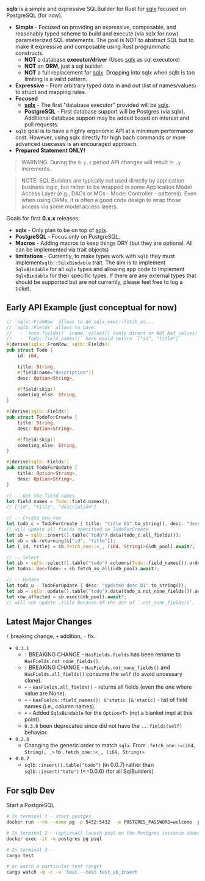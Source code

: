 **sqlb** is a simple and expressive SQLBuilder for Rust for [sqlx](https://crates.io/crates/sqlx) focused on PostgreSQL (for now). 


- **Simple** - Focused on providing an expressive, composable, and reasonably typed scheme to build and execute (via sqlx for now) parameterized SQL statements. The goal is NOT to abstract SQL but to make it expressive and composable using Rust programmatic constructs.
	- **NOT** a database **executor/driver** (Uses [sqlx](https://crates.io/crates/sqlx) as sql executore)
	- **NOT** an **ORM**, just a sql builder.
	- **NOT** a full replacement for [sqlx](https://crates.io/crates/sqlx). Dropping into sqlx when sqlb is too limiting is a valid pattern.
- **Expressive** - From arbitrary typed data in and out (list of names/values) to struct and mapping rules. 
- **Focused** 
	- **[sqlx](https://crates.io/crates/sqlx)** - The first "database executor" provided will be [sqlx](https://github.com/launchbadge/sqlx). 
	- **PostgreSQL** - First database support will be Postgres (via sqlx). Additional database support may be added based on interest and pull requests.
- `sqlb` goal is to have a highly ergonomic API at a minimum performance cost. However, using sqlx directly for high bach commands or more advanced usecases is an encouraged approach. 
- **Prepared Statement ONLY!**	


> WARNING: During the `0.y.z` period API changes will result in `.y` increments. 

> NOTE: SQL Builders are typically not used directly by application business logic, but rather to be wrapped in some Application Model Access Layer (e.g., DAOs or MCs - Model Controller - patterns). Even when using ORMs, it is often a good code design to wrap those access via some model access layers. 


Goals for first **0.x.x** releases: 

- **sqlx** - Only plan to be on top of [sqlx](https://crates.io/crates/sqlx).
- **PostgreSQL** - Focus only on PostgreSQL.
- **Macros** - Adding macros to keep things DRY (but they are optional. All can be implemented via trait objects)
- **limitations** - Currently, to make types work with `sqlb` they must implement`sqlb::SqlxBindable` trait. The aim is to implement `SqlxBindable` for all `sqlx` types and allowing app code to implement `SqlxBindable` for their specific types. If there are any external types that should be supported but are not currently, please feel free to log a ticket.


## Early API Example (just conceptual for now)

```rust
// `sqlx::FromRow` allows to do sqlx_exec::fetch_as...
// `sqlb::Fields` allows to have:
//   - `toto.fields()` (name, value)[] (only direct or NOT Not values)
//   - `Todo::field_names()` here would return `["id", "title"]`
#[derive(sqlx::FromRow, sqlb::Fields)] 
pub struct Todo {
    id: i64,

    title: String,
	#[field(name="description")]
	desc: Option<String>,

	#[field(skip)]
	someting_else: String,
}

#[derive(sqlb::Fields)] 
pub struct TodoForCreate {
	title: String,
	desc: Option<String>,

	#[field(skip)]
	someting_else: String,	
}

#[derive(sqlb::Fields)] 
pub struct TodoForUpdate {
	title: Option<String>,
	desc: Option<String>,
}

// -- Get the field names
let field_names = Todo::field_names();
// ["id", "title", "description"]

// -- Create new row
let todo_c = TodoForCreate { title: "title 01".to_string(), desc: "desc 01".to_string() };
// will update all fields specified in TodoForCreate
let sb = sqlb::insert().table("todo").data(todo_c.all_fields());
let sb = sb.returning(&["id", "title"]);
let (_id, title) = sb.fetch_one::<_, (i64, String)>(&db_pool).await?;

// -- Select 
let sb = sqlb::select().table("todo").columns(Todo::field_names()).order_by("!id");
let todos: Vec<Todo> = sb.fetch_as_all(&db_pool).await?;

// -- Update
let todo_u - TodoForUpdate { desc: "Updated desc 01".to_string()};
let sb = sqlb::update().table("todo").data(todo_u.not_none_fields()).and_where_eq("id", 123);
let row_affected = sb.exec(&db_pool).await?;
// will not update .title because of the use of `.not_none_fields()`. 
```

## Latest Major Changes

`!` breaking change, `+` addition, `-` fix.

- `0.3.1` 
	- `!` BREAKING CHANGE - `HasFields.fields` has been rename to `HasFields.not_none_fields()`.
	- `!` BREAKING CHANGE - `HasFields.not_none_fields()` and `HasFields.all_fields()` consume the `self` (to avoid uncessary clone).
	- `+` - `HasFields.all_fields()` - returns all fields (even the one where value are None).
	- `+` - `HasFields::field_names(): &'static [&'static]` - list of field names (i.e., column names).
	- `+` - Added `SqlxBindable` for the `Option<T>` (not a blanket impl at this point).
	- `0.3.0` been deprecated since did not have the `...fields(self)` behavior. 
- `0.2.0` 
	- Changing the generic order to match `sqlx`. From `.fetch_one::<(i64, String), _>` to `.fetch_one::<_, (i64, String)>`
- `0.0.7` 
	- `sqlb::insert().table("todo")` (in 0.0.7) rather than `sqlb::insert("toto")` (<=0.0.6) (for all SqlBuilders)


## For sqlb Dev

Start a PostgreSQL

```sh
# In terminal 1 - start postges
docker run --rm --name pg -p 5432:5432  -e POSTGRES_PASSWORD=welcome  postgres:14

# In terminal 2 - (optional) launch psql on the Postgres instance above
docker exec -it -u postgres pg psql

# In terminal 3 -
cargo test

# or watch a particular test target
cargo watch -q -c -x 'test --test test_sb_insert
```
